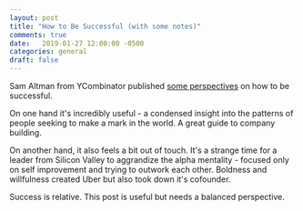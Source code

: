 ```yaml
---
layout: post
title: "How to Be Successful (with some notes)"
comments: true
date:   2019-01-27 12:00:00 -0500
categories: general
draft: false
---
```


Sam Altman from YCombinator published [some perspectives](https://blog.samaltman.com/how-to-be-successful) on how to be successful. 

On one hand it's incredibly useful - a condensed insight into the patterns of people seeking to make a mark in the world. A great guide to company building. 

On another hand, it also feels a bit out of touch. It's a strange time for a leader from Silicon Valley to aggrandize the alpha mentality - focused only on self improvement and trying to outwork each other. Boldness and willfulness created Uber but also took down it's cofounder. 

Success is relative. This post is useful but needs a balanced perspective.
